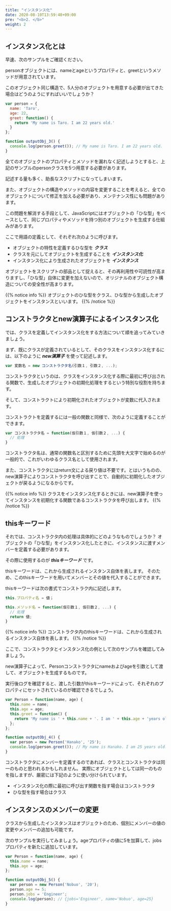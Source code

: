 ```yaml
---
title: "インスタンス化"
date: 2020-08-10T13:59:48+09:00
pre: "<b>2. </b>"
weight: 2
---
```


## インスタンス化とは
早速、次のサンプルをご確認ください。

personオブジェクトには、nameとageというプロパティと、greetというメソッドが用意されています。

このオブジェクト同じ構造で、5人分のオブジェクトを用意する必要が出てきた場合はどうのようにすればいいでしょうか？

```js
var person = {
  name: 'Taro',
  age: 22,
  greet: function() {
    return 'My name is Taro. I am 22 years old.'
  }
};

function outputObj_3() {
  console.log(person.greet()); // My name is Taro. I am 22 years old.
}
```

全てのオブジェクトのプロパティとメソッドを漏れなく記述しようとすると、上記のサンプルのpersonクラスを5つ用意する必要があります。

記述する量も多く、助長なスクリプトになってしまいます。

また、オブジェクトの構造やメソッドの内容を変更することを考えると、全てのオブジェクトについて修正を加える必要があり、メンテナンス性にも問題があります。

この問題を解消する手段として、JavaScriptにはオブジェクトの「ひな型」をベースとして、同じプロパティやメソッドを持つ別のオブジェクトを生成する仕組みがあります。

ここで用語の定義として、それぞれ次のように呼びます。

- オブジェクトの特性を定義するひな型を ***クラス***
- クラスを元にしてオブジェクトを生成することを ***インスタンス化***
- インスタンス化により生成されたオブジェクトを ***インスタンス***

オブジェクトをスクリプトの部品として捉えると、その再利用性や可読性が高まりますし、「ひな型」自体に変更を加えないので、オリジナルのオブジェクト構造についての安全性が高まります。

{{% notice info %}}
オブジェクトのひな型をクラス、ひな型から生成したオブジェクトをインスタンスといいます。
{{% /notice %}}

## コンストラクタとnew演算子によるインスタンス化
では、クラスを定義してインスタンス化をする方法について順を追ってみていきましょう。

まず、既にクラスが定義されているとして、そのクラスをインスタンス化するには、以下のように ***new演算子*** を使って記述します。

```js
var 変数名 = new コンストラクタ名(引数１, 引数２, ...);
```

コンストラクタというのは、クラスをインスタンス化する際に最初に呼び出される関数で、生成したオブジェクトの初期化処理をするという特別な役割を持ちます。

そして、コンストラクトにより初期化されたオブジェクトが変数に代入されます。

コンストラクトを定義するには一般の関数と同様で、次のように定義することができます。

```js
var コンストラクタ名 = function(仮引数１, 仮引数２, ...) {
  // 処理
}
```

コンストラクタ名は、通常の関数名と区別するために先頭を大文字で始めるのが一般的で、これがいわゆるクラス名として使用されます。

また、コンストラクタにはreturn文による戻り値は不要です。とはいうものの、new演算子によりコンストラクタを呼び出すことで、自動的に初期化したオブジェクトが戻るようになるからです。

{{% notice info %}}
クラスをインスタンス化するときには、new演算子を使ってインスタンスを初期化する関数であるコンストラクタを呼び出します。
{{% /notice %}}

## thisキーワード
それでは、コンストラクタ内の処理は具体的にどのようなものでしょうか？
オブジェクトの「ひな型」をインスタンス化したときに、インスタンスに渡すメンバーを定義する必要があります。

その際に使用するのが ***thisキーワード*** です。

thisキーワードは、これから生成されるインスタンス自体を表します。
そのため、このthisキーワードを用いてメンバーとその値を代入することができます。

thisキーワードは次の書式でコンストラク内に記述します。

```js
this.プロパティ名 = 値；
```
```js
this.メソッド名 = function(仮引数１, 仮引数２, ...) {
  // 処理
  return 値;
}
```
{{% notice info %}}
コンストラクタ内のthisキーワードは、これから生成されるインスタンス自体を表します。
{{% /notice %}}

ここで、コンストラクタとインスタンス化の例として次のサンプルを確認してみましょう。

new演算子によって、Personコンストラクタにnameおよびageを引数として渡して、オブジェクトを生成するものです。

実行後ログを確認すると、渡した引数がthisキーワードによって、それぞれのプロパティにセットされているのが確認できるでしょう。

```js
var Person = function(name, age) {
  this.name = name;
  this.age = age;
  this.greet = function() {
    return 'My name is ' + this.name + '. I am ' + this.age + 'years old.'
  };
};

function outputObj_4() {
  var person = new Person('Hanako', '25');
  console.log(person.greet()); // My name is Hanako. I am 25 years old.
}
```
コンストラクタにメンバーを定義するのであれば、クラスとコンストラクタは同一のものと思われるかもしれません。
実際にオブジェクトとしては同一のものを指しますが、厳密には下記のように使い分けられています。

- インスタンス化の際に最初に呼び出す関数を指す場合はコンストラクタ
- ひな型を指す場合はクラス

## インスタンスのメンバーの変更
クラスから生成したインスタンスはオブジェクトのため、個別にメンバーの値の変更やメンバーの追加も可能です。

次のサンプルを実行してみましょう。ageプロパティの値に5を加算して、jobs　プロパティを新たに追加しています。

```js
var Person = function(name, age) {
  this.name = name;
  this.age = age;
};

function outputObj_5() {
  var person = new Person('Nobuo', '20');
  person.age += 5;
  person.jobs = 'Engineer';
  console.log(person); // {jobs='Engineer', name='Nobuo', age=25}
}
```
